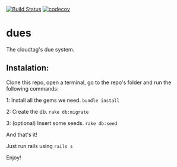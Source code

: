 [![Build Status](https://travis-ci.org/fedegratti/c_debt.svg?branch=master)](https://travis-ci.org/fedegratti/c_debt)
[![codecov](https://codecov.io/gh/fedegratti/c_debt/branch/master/graph/badge.svg)](https://codecov.io/gh/fedegratti/c_debt)

# dues
The cloudtag's due system.

## Instalation:

Clone this repo, open a terminal, go to the repo's folder and run the following commands:

1: Install all the gems we need.
 `bundle install`

2: Create the db.
`rake db:migrate`

3: (optional) Insert some seeds.
`rake db:seed`

And that's it!

Just run rails using  `rails s`

Enjoy!

